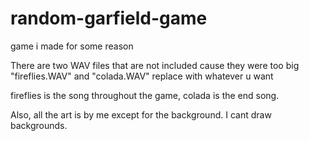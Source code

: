 # random-garfield-game
game i made for some reason


There are two WAV files that are not included cause they were too big
"fireflies.WAV" and "colada.WAV"
replace with whatever u want

fireflies is the song throughout the game, colada is the end song.

Also, all the art is by me except for the background. I cant draw backgrounds.
